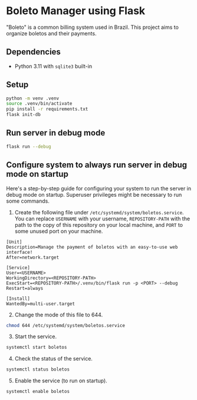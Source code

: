 # Boleto Manager using Flask

"Boleto" is a common billing system used in Brazil.
This project aims to organize boletos and their payments.

## Dependencies

- Python 3.11 with `sqlite3` built-in

## Setup

```sh
python -m venv .venv
source .venv/bin/activate
pip install -r requirements.txt
flask init-db
```

## Run server in debug mode

```sh
flask run --debug
```

## Configure system to always run server in debug mode on startup

Here's a step-by-step guide for configuring your system to run the server in debug mode on startup.
Superuser privileges might be necessary to run some commands.

1. Create the following file under `/etc/systemd/system/boletos.service`.
You can replace `USERNAME` with your username,
`REPOSITORY-PATH` with the path to the copy of this repository on your local machine,
and `PORT` to some unused port on your machine.

```service
[Unit]
Description=Manage the payment of boletos with an easy-to-use web interface!
After=network.target

[Service]
User=<USERNAME>
WorkingDirectory=<REPOSITORY-PATH>
ExecStart=<REPOSITORY-PATH>/.venv/bin/flask run -p <PORT> --debug
Restart=always

[Install]
WantedBy=multi-user.target
```

2. Change the mode of this file to 644.

```sh
chmod 644 /etc/systemd/system/boletos.service
```

3. Start the service.

```sh
systemctl start boletos
```

4. Check the status of the service.

```sh
systemctl status boletos
```

5. Enable the service (to run on startup).

```sh
systemctl enable boletos
```
